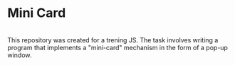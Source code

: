 # Mini Card
<br>
This repository was created for a trening JS. The task involves writing a program that implements a "mini-card" mechanism in the form of a pop-up window.

